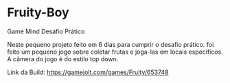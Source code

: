 # Fruity-Boy
Game Mind Desafio Prático

Neste pequeno projeto feito em 6 dias para cumprir o desafio prático. foi feito um pequeno jogo sobre coletar frutas e joga-las em locais específicos. A câmera do jogo é do estilo top down.

Link da Build: https://gamejolt.com/games/Fruity/653748
